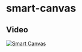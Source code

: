 # smart-canvas

## Video
[![Smart Canvas](http://img.youtube.com/vi/4aPTqLN1WGY/0.jpg)](http://www.youtube.com/watch?v=4aPTqLN1WGY "Smart Canvas")
